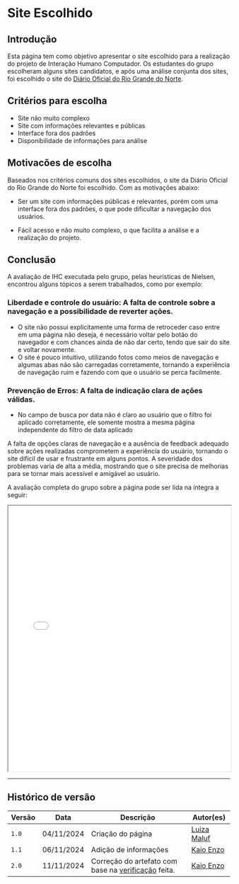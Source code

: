 # __Site Escolhido__

## __Introdução__

Esta página tem como objetivo apresentar o site escolhido para a realização do projeto de Interação Humano Computador. Os estudantes do grupo escolheram alguns sites candidatos, e após uma análise conjunta dos sites, foi escolhido o site do [Diário Oficial do Rio Grande do Norte](https://www.diariooficial.rn.gov.br/dei/dorn3/).


## __Critérios para escolha__
- Site não muito complexo
- Site com informações relevantes e públicas
- Interface fora dos padrões
- Disponibilidade de informações para análise

## __Motivacões de escolha__
Baseados nos critérios comuns dos sites escolhidos, o site da Diário Oficial do Rio Grande do Norte foi escolhido. Com as motivações abaixo:

- Ser um site com informações públicas e relevantes, porém com uma interface fora dos padrões, o que pode dificultar a navegação dos usuários.

- Fácil acesso e não muito complexo, o que facilita a análise e a realização do projeto.


## __Conclusão__
A avaliação de IHC executada pelo grupo, pelas heurísticas de Nielsen, encontrou alguns tópicos a serem trabalhados, como por exemplo:

### Liberdade e controle do usuário: A falta de controle sobre a navegação e a possibilidade de reverter ações.
- O site não possui explicitamente uma forma de retroceder caso entre em uma página não deseja, é necessário voltar pelo botão do navegador e com chances ainda de não dar certo, tendo que sair do site e voltar novamente.
- O site é pouco intuitivo, utilizando fotos como meios de navegação e algumas abas não são carregadas corretamente, tornando a experiência de navegação ruim e fazendo com que o usuário se perca facilmente.

### Prevenção de Erros: A falta de indicação clara de ações válidas.
- No campo de busca por data não é claro ao usuário que o filtro foi aplicado corretamente, ele somente mostra a mesma página independente do filtro de data aplicado

A falta de opções claras de navegação e a ausência de feedback adequado sobre ações realizadas comprometem a experiência do usuário, tornando o site difícil de usar e frustrante em alguns pontos. A severidade dos problemas varia de alta a média, mostrando que o site precisa de melhorias para se tornar mais acessível e amigável ao usuário.


A avaliação completa do grupo sobre a página pode ser lida na íntegra a seguir:

<iframe src="../assets/documentos/Avaliação_site_escolhido.pdf" width="100%" height="600px"></iframe>

---
## Histórico de versão

| Versão |    Data    |      Descrição      |             Autor(es)                        |
|--------|------------|---------------------|----------------------------------------------|
| `1.0`  | 04/11/2024 | Criação do página | [Luiza Maluf](https://github.com/LuizaMaluf) |
| `1.1`  | 06/11/2024 | Adição de informações | [Kaio Enzo](https://github.com/kaioenzo) |
| `2.0` | 11/11/2024 | Correção do artefato com base na [verificação](../verificacao/grupo/etapa1/verificacao-site-escolhido.md) feita. | [Kaio Enzo](https://github.com/kaioenzo)